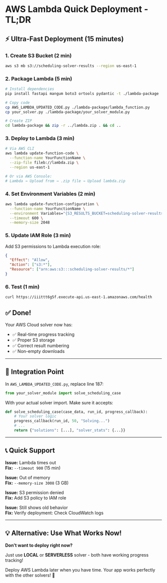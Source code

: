 # AWS Lambda Quick Deployment - TL;DR

## ⚡ Ultra-Fast Deployment (15 minutes)

### 1. Create S3 Bucket (2 min)
```bash
aws s3 mb s3://scheduling-solver-results --region us-east-1
```

### 2. Package Lambda (5 min)
```bash
# Install dependencies
pip install fastapi mangum boto3 ortools pydantic -t ./lambda-package

# Copy code
cp AWS_LAMBDA_UPDATED_CODE.py ./lambda-package/lambda_function.py
cp your_solver.py ./lambda-package/your_solver_module.py

# Create ZIP
cd lambda-package && zip -r ../lambda.zip . && cd ..
```

### 3. Deploy to Lambda (3 min)
```bash
# Via AWS CLI
aws lambda update-function-code \
  --function-name YourFunctionName \
  --zip-file fileb://lambda.zip \
  --region us-east-1

# Or via AWS Console:
# Lambda → Upload from → .zip file → Upload lambda.zip
```

### 4. Set Environment Variables (2 min)
```bash
aws lambda update-function-configuration \
  --function-name YourFunctionName \
  --environment Variables="{S3_RESULTS_BUCKET=scheduling-solver-results,AWS_REGION=us-east-1}" \
  --timeout 600 \
  --memory-size 2048
```

### 5. Update IAM Role (3 min)
Add S3 permissions to Lambda execution role:
```json
{
  "Effect": "Allow",
  "Action": ["s3:*"],
  "Resource": ["arn:aws:s3:::scheduling-solver-results/*"]
}
```

### 6. Test (1 min)
```bash
curl https://iiittt6g5f.execute-api.us-east-1.amazonaws.com/health
```

## ✅ Done!

Your AWS Cloud solver now has:
- ✅ Real-time progress tracking
- ✅ Proper S3 storage  
- ✅ Correct result numbering
- ✅ Non-empty downloads

---

## 🔧 Integration Point

In `AWS_LAMBDA_UPDATED_CODE.py`, replace line 187:
```python
from your_solver_module import solve_scheduling_case
```

With your actual solver import. Make sure it accepts:
```python
def solve_scheduling_case(case_data, run_id, progress_callback):
    # Your solver logic
    progress_callback(run_id, 50, "Solving...")
    # ...
    return {"solutions": [...], "solver_stats": {...}}
```

---

## 📞 Quick Support

**Issue:** Lambda times out  
**Fix:** `--timeout 900` (15 min)

**Issue:** Out of memory  
**Fix:** `--memory-size 3008` (3 GB)

**Issue:** S3 permission denied  
**Fix:** Add S3 policy to IAM role

**Issue:** Still shows old behavior  
**Fix:** Verify deployment: Check CloudWatch logs

---

## 💡 Alternative: Use What Works Now!

**Don't want to deploy right now?**

Just use **LOCAL** or **SERVERLESS** solver - both have working progress tracking!

Deploy AWS Lambda later when you have time. Your app works perfectly with the other solvers! 🎉
